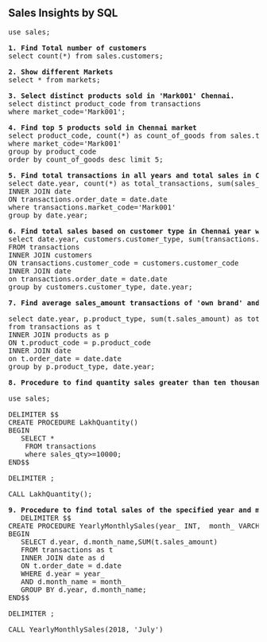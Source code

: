 ## Sales Insights by SQL 
<pre>
use sales; 

<b>1. Find Total number of customers</b>
select count(*) from sales.customers;

<b>2. Show different Markets</b>
select * from markets;

<b>3. Select distinct products sold in 'Mark001' Chennai. </b>
select distinct product_code from transactions 
where market_code='Mark001'; 

<b>4. Find top 5 products sold in Chennai market </b>
select product_code, count(*) as count_of_goods from sales.transactions
where market_code='Mark001'
group by product_code 
order by count_of_goods desc limit 5;

<b>5. Find total transactions in all years and total sales in Chennai </b>
select date.year, count(*) as total_transactions, sum(sales_amount) as total_sales FROM transactions 
INNER JOIN date
ON transactions.order_date = date.date
where transactions.market_code='Mark001'
group by date.year;  

<b>6. Find total sales based on customer type in Chennai year wise</b>
select date.year, customers.customer_type, sum(transactions.sales_amount) as total_sales
FROM transactions
INNER JOIN customers
ON transactions.customer_code = customers.customer_code
INNER JOIN date
on transactions.order_date = date.date
group by customers.customer_type, date.year; 

<b>7. Find average sales_amount transactions of 'own brand' and 'distribution.' year wise</b>

select date.year, p.product_type, sum(t.sales_amount) as total_sales 
from transactions as t
INNER JOIN products as p
ON t.product_code = p.product_code
INNER JOIN date
on t.order_date = date.date
group by p.product_type, date.year; 

<b>8. Procedure to find quantity sales greater than ten thousand</b>

use sales; 

DELIMITER $$
CREATE PROCEDURE LakhQuantity()
BEGIN 
   SELECT *
    FROM transactions
    where sales_qty>=10000; 
END$$

DELIMITER ; 

CALL LakhQuantity(); 

<b>9. Procedure to find total sales of the specified year and month</b> 
   DELIMITER $$
CREATE PROCEDURE YearlyMonthlySales(year_ INT,  month_ VARCHAR(10))
BEGIN 
   SELECT d.year, d.month_name,SUM(t.sales_amount) 
   FROM transactions as t
   INNER JOIN date as d
   ON t.order_date = d.date 
   WHERE d.year = year_ 
   AND d.month_name = month_ 
   GROUP BY d.year, d.month_name;
END$$ 
   
DELIMITER ; 
   
CALL YearlyMonthlySales(2018, 'July')
</pre>
